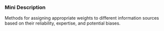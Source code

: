 ### Mini Description

Methods for assigning appropriate weights to different information sources based on their reliability, expertise, and potential biases.
